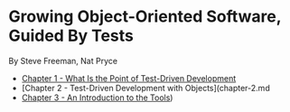 Growing Object-Oriented Software, Guided By Tests
=================================================

By Steve Freeman, Nat Pryce

* [Chapter 1 - What Is the Point of Test-Driven Development](chapter-1.md)
* [Chapter 2 - Test-Driven Development with Objects](chapter-2.md
* [Chapter 3 - An Introduction to the Tools](chapter-3.md))
